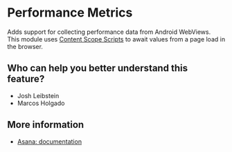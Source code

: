 # Performance Metrics
Adds support for collecting performance data from Android WebViews.\
This module uses [Content Scope Scripts](../content-scope-scripts) to await values from a page load in the browser.

## Who can help you better understand this feature?
- Josh Leibstein
- Marcos Holgado

## More information
- [Asana: documentation](https://app.asana.com/something?)